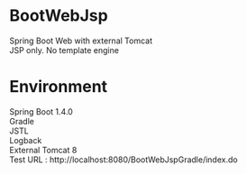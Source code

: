 # BootWebJsp
Spring Boot Web with external Tomcat
<br>
JSP only. No template engine
# Environment
Spring Boot 1.4.0<br>
Gradle<br>
JSTL<br>
Logback<br>
External Tomcat 8<br>
Test URL : http://localhost:8080/BootWebJspGradle/index.do
